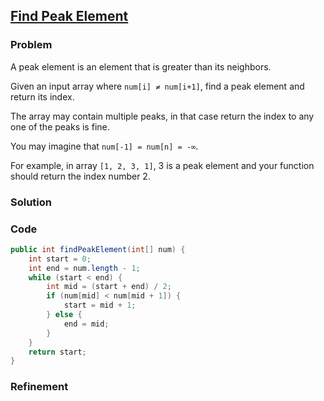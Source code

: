 ## [Find Peak Element](https://leetcode.com/problems/find-peak-element/)

### Problem

A peak element is an element that is greater than its neighbors.

Given an input array where `num[i] ≠ num[i+1]`, find a peak element and return its index.

The array may contain multiple peaks, in that case return the index to any one of the peaks is fine.

You may imagine that `num[-1] = num[n] = -∞`.

For example, in array `[1, 2, 3, 1]`, 3 is a peak element and your function should return the index number 2.

### Solution


### Code

``` Java
public int findPeakElement(int[] num) {
    int start = 0;
    int end = num.length - 1;
    while (start < end) {
        int mid = (start + end) / 2;
        if (num[mid] < num[mid + 1]) {
            start = mid + 1;
        } else {
            end = mid;
        }
    }
    return start;
}
```

### Refinement
